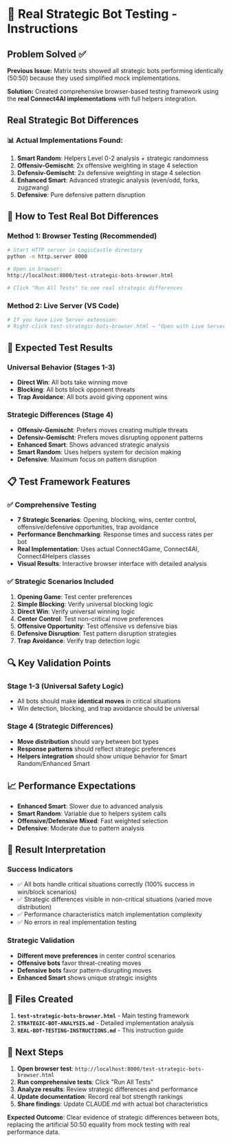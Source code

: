 # 🤖 Real Strategic Bot Testing - Instructions

## Problem Solved ✅

**Previous Issue:** Matrix tests showed all strategic bots performing identically (50:50) because they used simplified mock implementations.

**Solution:** Created comprehensive browser-based testing framework using the **real Connect4AI implementations** with full helpers integration.

## Real Strategic Bot Differences

### 📊 Actual Implementations Found:

1. **Smart Random**: Helpers Level 0-2 analysis + strategic randomness
2. **Offensiv-Gemischt**: 2x offensive weighting in stage 4 selection  
3. **Defensiv-Gemischt**: 2x defensive weighting in stage 4 selection
4. **Enhanced Smart**: Advanced strategic analysis (even/odd, forks, zugzwang)
5. **Defensive**: Pure defensive pattern disruption

## 🚀 How to Test Real Bot Differences

### Method 1: Browser Testing (Recommended)
```bash
# Start HTTP server in LogicCastle directory
python -m http.server 8000

# Open in browser:
http://localhost:8000/test-strategic-bots-browser.html

# Click "Run All Tests" to see real strategic differences
```

### Method 2: Live Server (VS Code)
```bash
# If you have Live Server extension:
# Right-click test-strategic-bots-browser.html → "Open with Live Server"
```

## 🎯 Expected Test Results

### Universal Behavior (Stages 1-3)
- **Direct Win**: All bots take winning move
- **Blocking**: All bots block opponent threats  
- **Trap Avoidance**: All bots avoid giving opponent wins

### Strategic Differences (Stage 4)
- **Offensiv-Gemischt**: Prefers moves creating multiple threats
- **Defensiv-Gemischt**: Prefers moves disrupting opponent patterns
- **Enhanced Smart**: Shows advanced strategic analysis
- **Smart Random**: Uses helpers system for decision making
- **Defensive**: Maximum focus on pattern disruption

## 📋 Test Framework Features

### ✅ Comprehensive Testing
- **7 Strategic Scenarios**: Opening, blocking, wins, center control, offensive/defensive opportunities, trap avoidance
- **Performance Benchmarking**: Response times and success rates per bot
- **Real Implementation**: Uses actual Connect4Game, Connect4AI, Connect4Helpers classes
- **Visual Results**: Interactive browser interface with detailed analysis

### ✅ Strategic Scenarios Included
1. **Opening Game**: Test center preferences
2. **Simple Blocking**: Verify universal blocking logic
3. **Direct Win**: Verify universal winning logic  
4. **Center Control**: Test non-critical move preferences
5. **Offensive Opportunity**: Test offensive vs defensive bias
6. **Defensive Disruption**: Test pattern disruption strategies
7. **Trap Avoidance**: Verify trap detection logic

## 🔍 Key Validation Points

### Stage 1-3 (Universal Safety Logic)
- All bots should make **identical moves** in critical situations
- Win detection, blocking, and trap avoidance should be universal

### Stage 4 (Strategic Differences)  
- **Move distribution** should vary between bot types
- **Response patterns** should reflect strategic preferences
- **Helpers integration** should show unique behavior for Smart Random/Enhanced Smart

## 📈 Performance Expectations

- **Enhanced Smart**: Slower due to advanced analysis
- **Smart Random**: Variable due to helpers system calls
- **Offensive/Defensive Mixed**: Fast weighted selection
- **Defensive**: Moderate due to pattern analysis

## 🎉 Result Interpretation

### Success Indicators
- ✅ All bots handle critical situations correctly (100% success in win/block scenarios)
- ✅ Strategic differences visible in non-critical situations (varied move distribution)
- ✅ Performance characteristics match implementation complexity
- ✅ No errors in real implementation testing

### Strategic Validation
- **Different move preferences** in center control scenarios
- **Offensive bots** favor threat-creating moves
- **Defensive bots** favor pattern-disrupting moves  
- **Enhanced Smart** shows unique strategic insights

## 🔧 Files Created

1. **`test-strategic-bots-browser.html`** - Main testing framework
2. **`STRATEGIC-BOT-ANALYSIS.md`** - Detailed implementation analysis
3. **`REAL-BOT-TESTING-INSTRUCTIONS.md`** - This instruction guide

## 🎯 Next Steps

1. **Open browser test**: `http://localhost:8000/test-strategic-bots-browser.html`
2. **Run comprehensive tests**: Click "Run All Tests"
3. **Analyze results**: Review strategic differences and performance
4. **Update documentation**: Record real bot strength rankings
5. **Share findings**: Update CLAUDE.md with actual bot characteristics

**Expected Outcome**: Clear evidence of strategic differences between bots, replacing the artificial 50:50 equality from mock testing with real performance data.